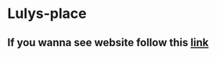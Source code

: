 # Lulys-place
## If you wanna see website follow this [link](http://lulys-place.co.il/en/index.html)
